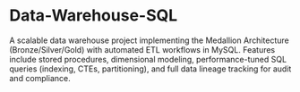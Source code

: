 # Data-Warehouse-SQL
A scalable data warehouse project implementing the Medallion Architecture (Bronze/Silver/Gold) with automated ETL workflows in MySQL. Features include stored procedures, dimensional modeling, performance-tuned SQL queries (indexing, CTEs, partitioning), and full data lineage tracking for audit and compliance.

